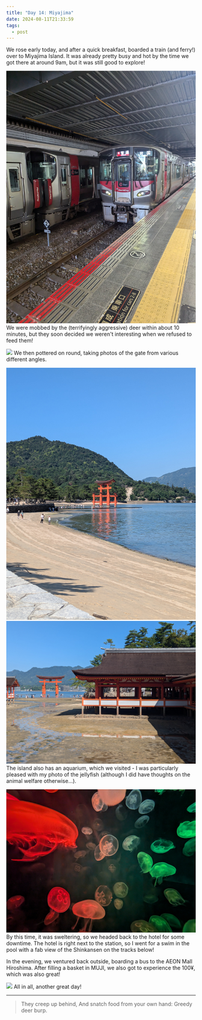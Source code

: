 ```yaml
---
title: "Day 14: Miyajima"
date: 2024-08-11T21:33:59
tags:
  - post
---
```

We rose early today, and after a quick breakfast, boarded a train (and ferry!) over to Miyajima Island. It was already pretty busy and hot by the time we got there at around 9am, but it was still good to explore!

![](/media/1000020633.jpg)
We were mobbed by the (terrifyingly aggressive) deer within about 10 minutes, but they soon decided we weren't interesting when we refused to feed them!

![](/media/1000020664.jpg)
We then pottered on round, taking photos of the gate from various different angles.

![](/media/1000020641.jpg)
![](/media/1000020676.jpg)
The island also has an aquarium, which we visited - I was particularly pleased with my photo of the jellyfish (although I did have thoughts on the animal welfare otherwise...).

![](/media/1000020738.jpg)
By this time, it was sweltering, so we headed back to the hotel for some downtime. The hotel is right next to the station, so I went for a swim in the pool with a fab view of the Shinkansen on the tracks below!

In the evening, we ventured back outside, boarding a bus to the AEON Mall Hiroshima. After filling a basket in MUJI, we also got to experience the 100¥, which was also great!

![](/media/1000020775.jpg)
All in all, another great day!

---

> They creep up behind,
> And snatch food from your own hand:
> Greedy deer burp.
